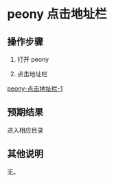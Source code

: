 # peony 点击地址栏
## 操作步骤

1. 打开 peony

2. 点击地址栏

[peony-点击地址栏-1](./img/peony-点击地址栏-1.png)

## 预期结果

进入相应目录


## 其他说明
无。

